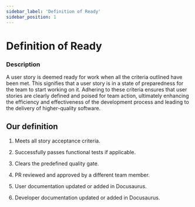 ```yaml
---
sidebar_label: 'Definition of Ready'
sidebar_position: 1
---
```


# Definition of Ready

### Description

A user story is deemed ready for work when all the criteria outlined have been met. This signifies that a user story is in a state of preparedness for the team to start working on it. Adhering to these criteria ensures that user stories are clearly defined and poised for team action, ultimately enhancing the efficiency and effectiveness of the development process and leading to the delivery of higher-quality software.

## Our definition

1. Meets all story acceptance criteria.

2. Successfully passes functional tests if applicable.

3. Clears the predefined quality gate.

4. PR reviewed and approved by a different team member.

5. User documentation updated or added in Docusaurus.

6. Developer documentation updated or added in Docusaurus.